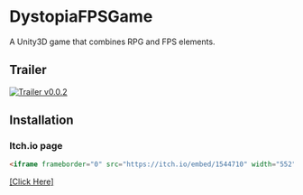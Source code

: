 # DystopiaFPSGame
A Unity3D game that combines RPG and FPS elements.

## Trailer

[![Trailer v0.0.2](https://img.youtube.com/vi/9b7BTAth4-o/0.jpg)](https://www.youtube.com/watch?v=9b7BTAth4-o)

## Installation

### Itch.io page
```html
<iframe frameborder="0" src="https://itch.io/embed/1544710" width="552" height="167"><a href="https://laiet.itch.io/dystopia">Dystopia by Laiet</a></iframe>
```
[[Click Here]](https://laiet.itch.io/dystopia)
